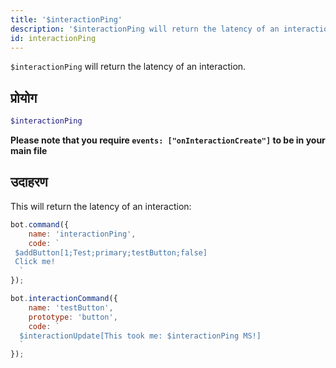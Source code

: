 ```yaml
---
title: '$interactionPing'
description: '$interactionPing will return the latency of an interaction.'
id: interactionPing
---
```


`$interactionPing` will return the latency of an interaction.

## प्रोयोग

```php
$interactionPing
```

**Please note that you require `events: ["onInteractionCreate"]` to be in your main file**

## उदाहरण

This will return the latency of an interaction:

```javascript
bot.command({
    name: 'interactionPing',
    code: `
 $addButton[1;Test;primary;testButton;false]
 Click me!
  `
});

bot.interactionCommand({
    name: 'testButton',
    prototype: 'button',
    code: `
  $interactionUpdate[This took me: $interactionPing MS!]
  `
});
```
